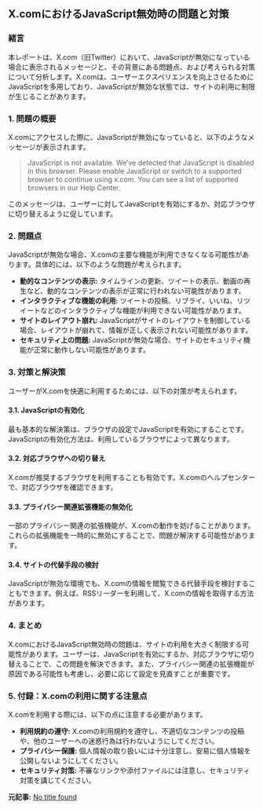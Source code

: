 ## X.comにおけるJavaScript無効時の問題と対策

### 緒言

本レポートは、X.com（旧Twitter）において、JavaScriptが無効になっている場合に表示されるメッセージと、その背景にある問題点、および考えられる対策について分析します。X.comは、ユーザーエクスペリエンスを向上させるためにJavaScriptを多用しており、JavaScriptが無効な状態では、サイトの利用に制限が生じることがあります。

### 1. 問題の概要

X.comにアクセスした際に、JavaScriptが無効になっていると、以下のようなメッセージが表示されます。

> JavaScript is not available. We’ve detected that JavaScript is disabled in this browser. Please enable JavaScript or switch to a supported browser to continue using x.com. You can see a list of supported browsers in our Help Center.

このメッセージは、ユーザーに対してJavaScriptを有効にするか、対応ブラウザに切り替えるように促しています。

### 2. 問題点

JavaScriptが無効な場合、X.comの主要な機能が利用できなくなる可能性があります。具体的には、以下のような問題が考えられます。

* **動的なコンテンツの表示:** タイムラインの更新、ツイートの表示、動画の再生など、動的なコンテンツの表示が正常に行われない可能性があります。
* **インタラクティブな機能の利用:** ツイートの投稿、リプライ、いいね、リツイートなどのインタラクティブな機能が利用できない可能性があります。
* **サイトのレイアウト崩れ:** JavaScriptがサイトのレイアウトを制御している場合、レイアウトが崩れて、情報が正しく表示されない可能性があります。
* **セキュリティ上の問題:** JavaScriptが無効な場合、サイトのセキュリティ機能が正常に動作しない可能性があります。

### 3. 対策と解決策

ユーザーがX.comを快適に利用するためには、以下の対策が考えられます。

#### 3.1. JavaScriptの有効化

最も基本的な解決策は、ブラウザの設定でJavaScriptを有効にすることです。JavaScriptの有効化方法は、利用しているブラウザによって異なります。

#### 3.2. 対応ブラウザへの切り替え

X.comが推奨するブラウザを利用することも有効です。X.comのヘルプセンターで、対応ブラウザを確認できます。

#### 3.3. プライバシー関連拡張機能の無効化

一部のプライバシー関連の拡張機能が、X.comの動作を妨げることがあります。これらの拡張機能を一時的に無効にすることで、問題が解決する可能性があります。

#### 3.4. サイトの代替手段の検討

JavaScriptが無効な環境でも、X.comの情報を閲覧できる代替手段を検討することもできます。例えば、RSSリーダーを利用して、X.comの情報を取得する方法があります。

### 4. まとめ

X.comにおけるJavaScript無効時の問題は、サイトの利用を大きく制限する可能性があります。ユーザーは、JavaScriptを有効にするか、対応ブラウザに切り替えることで、この問題を解決できます。また、プライバシー関連の拡張機能が原因である可能性も考慮し、必要に応じて設定を見直すことが重要です。

### 5. 付録：X.comの利用に関する注意点

X.comを利用する際には、以下の点に注意する必要があります。

* **利用規約の遵守:** X.comの利用規約を遵守し、不適切なコンテンツの投稿や、他のユーザーへの迷惑行為は行わないようにしてください。
* **プライバシー保護:** 個人情報の取り扱いには十分注意し、安易に個人情報を公開しないようにしてください。
* **セキュリティ対策:** 不審なリンクや添付ファイルには注意し、セキュリティ対策を講じてください。


**元記事:** [No title found](https://x.com/hashtag/WOODFACTOR?src=hashtag_click)